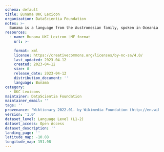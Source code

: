 ```yaml
---
schema: default
title: Bunama UKC Lexicon
organization: DataScientia Foundation
notes: >-
  Bunama is a language from the Austronesian family, spoken in Oceania. The UKC Lexicon of Bunama is represented as a lexico-semantic network. It consists of words, word senses, synsets, as well as sense-level and synset-level relationships.
resources:
  - name: Bunama UKC Lexicon LMF format
    url: >-
      
    format: xml
    license: https://creativecommons.org/licenses/by-nc-sa/4.0/
    last_updated: 2023-04-12
    created: 2023-04-12
    size: 0
    release_date: 2023-04-12
    distribution_document: ''
    language: Bunama
category:
  - UKC Lexicons
maintainer: DataScientia Foundation
maintainer_email: ''
tags: ''
provenance: 'Wiktionary 2022.01. by Wikimedia Foundation (http://en.wiktionary.org); Princeton WordNet 2.1 by Princeton University (https://wordnet.princeton.edu)'
version: '1.0'
dataset_level: Language Level (L1-2)
dataset_access: Open Access
dataset_description: ''
landing_page: ''
latitude_map: -10.08
longitude_map: 151.08
---
```

